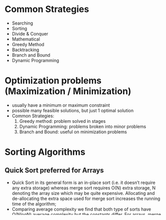 # Common Strategies

- Searching
- Sorting
- Divide & Conquer
- Mathematical
- Greedy Method
- Backtracking
- Branch and Bound
- Dynamic Programming

# Optimization problems (Maximization / Minimization)

- usually have a minimum or maximum constraint
- possible many feasible solutions, but just 1 optimal solution
- Common Strategies:
  1. Greedy method: problem solved in stages
  2. Dynamic Programming: problems broken into minor problems
  3. Branch and Bound: useful on minimization problems

# Sorting Algorithms

## Quick Sort preferred for Arrays

- Quick Sort in its general form is an in-place sort (i.e. it doesn’t require any extra storage) whereas merge sort requires O(N) extra storage, N denoting the array size which may be quite expensive. Allocating and de-allocating the extra space used for merge sort increases the running time of the algorithm;
- Comparing average complexity we find that both type of sorts have O(NlogN) average complexity but the constants differ. For arrays, merge sort loses due to the use of extra O(N) storage space;
- Most practical implementations of Quick Sort use randomized version. The randomized version has expected time complexity of O(nLogn). The worst case is possible in randomized version also, but worst case doesn’t occur for a particular pattern (like sorted array) and randomized Quick Sort works well in practice;
- Quick Sort is also a cache friendly sorting algorithm as it has good locality of reference when used for arrays;
- Quick Sort is also tail recursive, therefore tail call optimizations is done;

## Merge Sort preferred for Linked Lists

- In case of linked lists the case is different mainly due to difference in memory allocation of arrays and linked lists. Unlike arrays, linked list nodes may not be adjacent in memory;
- Unlike array, in linked list, we can insert items in the middle in O(1) extra space and O(1) time if we are given reference/pointer to the previous node. Therefore merge operation of merge sort can be implemented without extra space for linked lists;
- In arrays, we can do random access as elements are continuous in memory. Let us say we have an integer (4-byte) array A and let the address of A[0] be x then to access A[i], we can directly access the memory at (x + i\*4). Unlike arrays, we can not do random access in linked list;
- Quick Sort requires a lot of this kind of access. In linked list to access i’th index, we have to travel each and every node from the head to i’th node as we don’t have continuous block of memory. Therefore, the overhead increases for quick sort. Merge sort accesses data sequentially and the need of random access is low;
- It uses "Divide and Conquer" strategy
